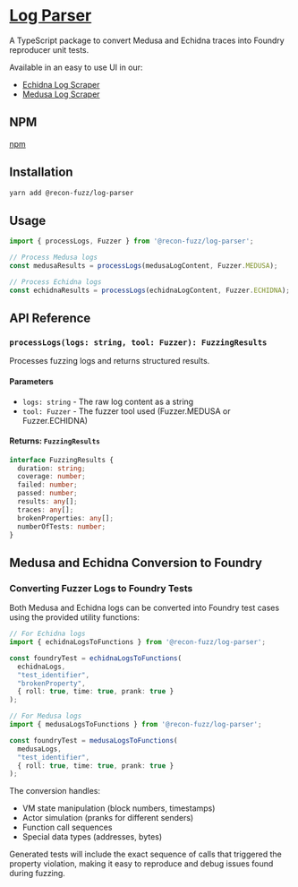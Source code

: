 # <a href="https://github.com/Recon-Fuzz/log-parser" target="_blank" rel="noopener noreferrer">Log Parser</a>

A TypeScript package to convert Medusa and Echidna traces into Foundry reproducer unit tests.

Available in an easy to use UI in our:
- [Echidna Log Scraper](../free_recon_tools/echidna_scraper.md)
- [Medusa Log Scraper](../free_recon_tools/medusa_scraper.md)

## NPM

[npm](https://www.npmjs.com/package/@recon-fuzz/log-parser)

## Installation

```bash
yarn add @recon-fuzz/log-parser
```


## Usage

```typescript
import { processLogs, Fuzzer } from '@recon-fuzz/log-parser';

// Process Medusa logs
const medusaResults = processLogs(medusaLogContent, Fuzzer.MEDUSA);

// Process Echidna logs
const echidnaResults = processLogs(echidnaLogContent, Fuzzer.ECHIDNA);
```

## API Reference

### `processLogs(logs: string, tool: Fuzzer): FuzzingResults`

Processes fuzzing logs and returns structured results.

#### Parameters
- `logs: string` - The raw log content as a string
- `tool: Fuzzer` - The fuzzer tool used (Fuzzer.MEDUSA or Fuzzer.ECHIDNA)

#### Returns: `FuzzingResults`
```typescript
interface FuzzingResults {
  duration: string;
  coverage: number;
  failed: number;
  passed: number;
  results: any[];
  traces: any[];
  brokenProperties: any[];
  numberOfTests: number;
}
```

## Medusa and Echidna Conversion to Foundry

### Converting Fuzzer Logs to Foundry Tests

Both Medusa and Echidna logs can be converted into Foundry test cases using the provided utility functions:

```typescript
// For Echidna logs
import { echidnaLogsToFunctions } from '@recon-fuzz/log-parser';

const foundryTest = echidnaLogsToFunctions(
  echidnaLogs,
  "test_identifier",
  "brokenProperty",
  { roll: true, time: true, prank: true }
);

// For Medusa logs
import { medusaLogsToFunctions } from '@recon-fuzz/log-parser';

const foundryTest = medusaLogsToFunctions(
  medusaLogs,
  "test_identifier",
  { roll: true, time: true, prank: true }
);
```

The conversion handles:
- VM state manipulation (block numbers, timestamps)
- Actor simulation (pranks for different senders)
- Function call sequences
- Special data types (addresses, bytes)

Generated tests will include the exact sequence of calls that triggered the property violation, making it easy to reproduce and debug issues found during fuzzing. 

